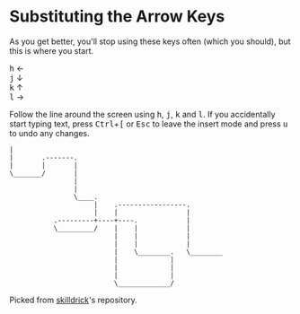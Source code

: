 # Substituting the Arrow Keys

As you get better, you'll stop using these keys often (which you should), but
this is where you start.

<kbd>h</kbd> ←\
<kbd>j</kbd> ↓\
<kbd>k</kbd> ↑\
<kbd>l</kbd> →

Follow the line around the screen using <kbd>h</kbd>, <kbd>j</kbd>, <kbd>k</kbd>
and <kbd>l</kbd>. If you accidentally start typing text, press
<kbd>Ctrl</kbd>+<kbd>[</kbd> or <kbd>Esc</kbd> to leave the insert mode and
press <kbd>u</kbd> to undo any changes.

```
|             
|       .-------.                     
|       |       |                                                             
\_______/       |                                                             
                |                                                             
                |                                                             
                \____.                                                        
                     |    .-----------------.                                 
                     |    |                 |                                 
           .---------+----+----.            |                                 
           \_________/    |    |            |                                 
                          |    |            |                                 
                          |    |            |                                 
                          |    \________.   \________                         
                          |             |                                     
                          |             |                                     
                          |             |                                     
                          \_____________/                                    
```


Picked from [skilldrick](https://github.com/skilldrick/vim-exercises/)'s
repository.

